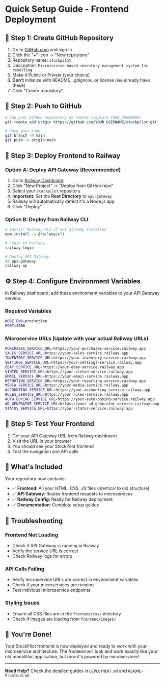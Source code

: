 # Quick Setup Guide - Frontend Deployment

## 🚀 Step 1: Create GitHub Repository

1. Go to [GitHub.com](https://github.com) and sign in
2. Click the "+" icon → "New repository"
3. Repository name: `stockpilot`
4. Description: `Microservice-based inventory management system for reselling`
5. Make it Public or Private (your choice)
6. **Don't** initialize with README, .gitignore, or license (we already have these)
7. Click "Create repository"

## 🔗 Step 2: Push to GitHub

```bash
# Add your GitHub repository as remote (replace YOUR_USERNAME)
git remote add origin https://github.com/YOUR_USERNAME/stockpilot.git

# Push your code
git branch -M main
git push -u origin main
```

## 🚀 Step 3: Deploy Frontend to Railway

### Option A: Deploy API Gateway (Recommended)
1. Go to [Railway Dashboard](https://railway.app/dashboard)
2. Click "New Project" → "Deploy from GitHub repo"
3. Select your `stockpilot` repository
4. **Important**: Set the **Root Directory** to `api-gateway`
5. Railway will automatically detect it's a Node.js app
6. Click "Deploy"

### Option B: Deploy from Railway CLI
```bash
# Install Railway CLI if not already installed
npm install -g @railway/cli

# Login to Railway
railway login

# Deploy API Gateway
cd api-gateway
railway up
```

## ⚙️ Step 4: Configure Environment Variables

In Railway dashboard, add these environment variables to your API Gateway service:

### Required Variables
```bash
NODE_ENV=production
PORT=3000
```

### Microservice URLs (Update with your actual Railway URLs)
```bash
PURCHASES_SERVICE_URL=https://your-purchases-service.railway.app
SALES_SERVICE_URL=https://your-sales-service.railway.app
INVENTORY_SERVICE_URL=https://your-inventory-service.railway.app
SETTINGS_SERVICE_URL=https://your-settings-service.railway.app
EBAY_SERVICE_URL=https://your-ebay-service.railway.app
VINTED_SERVICE_URL=https://your-vinted-service.railway.app
EMAIL_SERVICE_URL=https://your-email-service.railway.app
REPORTING_SERVICE_URL=https://your-reporting-service.railway.app
MEDIA_SERVICE_URL=https://your-media-service.railway.app
ACCOUNTING_SERVICE_URL=https://your-accounting-service.railway.app
RULES_SERVICE_URL=https://your-rules-service.railway.app
AUTO_BUYING_SERVICE_URL=https://your-auto-buying-service.railway.app
AD_GENERATOR_SERVICE_URL=https://your-ad-generator-service.railway.app
STATUS_SERVICE_URL=https://your-status-service.railway.app
```

## 🧪 Step 5: Test Your Frontend

1. Get your API Gateway URL from Railway dashboard
2. Visit the URL in your browser
3. You should see your StockPilot frontend
4. Test the navigation and API calls

## 📁 What's Included

Your repository now contains:
- ✅ **Frontend**: All your HTML, CSS, JS files (identical to old structure)
- ✅ **API Gateway**: Routes frontend requests to microservices
- ✅ **Railway Config**: Ready for Railway deployment
- ✅ **Documentation**: Complete setup guides

## 🔧 Troubleshooting

### Frontend Not Loading
- Check if API Gateway is running in Railway
- Verify the service URL is correct
- Check Railway logs for errors

### API Calls Failing
- Verify microservice URLs are correct in environment variables
- Check if your microservices are running
- Test individual microservice endpoints

### Styling Issues
- Ensure all CSS files are in the `frontend/css/` directory
- Check if images are loading from `frontend/images/`

## 🎉 You're Done!

Your StockPilot frontend is now deployed and ready to work with your microservice architecture. The frontend will look and work exactly like your old monolithic application, but now it's powered by microservices!

---

**Need Help?** Check the detailed guides in `DEPLOYMENT.md` and `README-Frontend.md`

